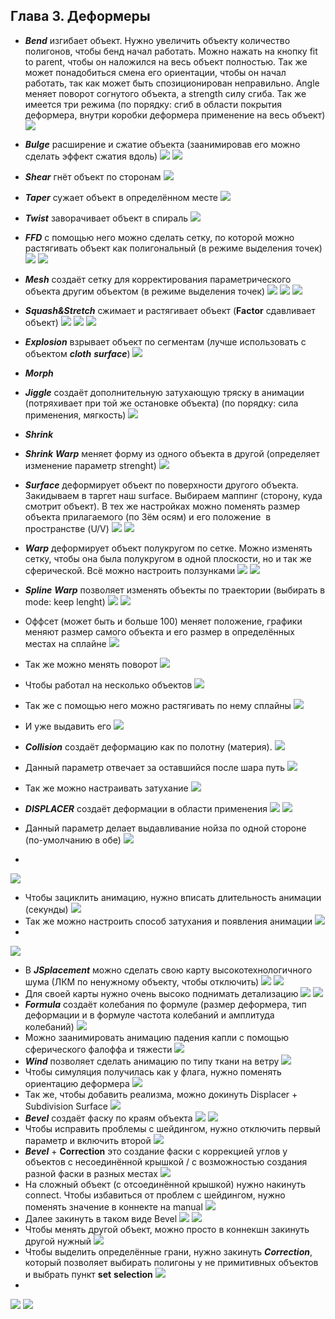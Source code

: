 ## Глава 3. Деформеры

- **_Bend_** изгибает объект. Нужно увеличить объекту количество полигонов, чтобы бенд начал работать. Можно нажать на кнопку fit to parent, чтобы он наложился на весь объект полностью. Так же может понадобиться смена его ориентации, чтобы он начал работать, так как может быть спозиционирован неправильно. Angle меняет поворот согнутого объекта, а strength силу сгиба. Так же имеется три режима (по порядку: сгиб в области покрытия деформера, внутри коробки деформера применение на весь объект)
![](_png/Pasted%20image%2020221026205907.png)
- **_Bulge_** расширение и сжатие объекта (заанимировав его можно сделать эффект сжатия вдоль)
![](_png/Pasted%20image%2020221026205910.png)
![](_png/Pasted%20image%2020221026205917.png)
- **_Shear_** гнёт объект по сторонам
![](_png/Pasted%20image%2020221026205920.png)
- **_Taper_** сужает объект в определённом месте
![](_png/Pasted%20image%2020221026205924.png)
- **_Twist_** заворачивает объект в спираль
![](_png/Pasted%20image%2020221026205927.png)
- **_FFD_** с помощью него можно сделать сетку, по которой можно растягивать объект как полигональный (в режиме выделения точек)
![](_png/Pasted%20image%2020221026205931.png)
![](_png/Pasted%20image%2020221026205935.png)
- **_Mesh_** создаёт сетку для корректирования параметрического объекта другим объектом (в режиме выделения точек)
![](_png/Pasted%20image%2020221026205938.png)
![](_png/Pasted%20image%2020221026205943.png)
![](_png/Pasted%20image%2020221026205947.png)
- **_Squash_****_&_****_Stretch_** сжимает и растягивает объект (**Factor** сдавливает объект)
![](_png/Pasted%20image%2020221026205952.png)
![](_png/Pasted%20image%2020221026205957.png)
![](_png/Pasted%20image%2020221026210001.png)
- **_Explosion_** взрывает объект по сегментам (лучше использовать с объектом **_cloth_** **_surface_**)
![](_png/Pasted%20image%2020221026210025.png)

- **_Morph_**

- **_Jiggle_** создаёт дополнительную затухающую тряску в анимации (потряхивает при той же остановке объекта) (по порядку: сила применения, мягкость)
![](_png/Pasted%20image%2020221026210028.png)

- **_Shrink_**

- **_Shrink_** **_Warp_** меняет форму из одного объекта в другой (определяет изменение параметр strenght)
![](_png/Pasted%20image%2020221026210055.png)
- **_Surface_** деформирует объект по поверхности другого объекта. Закидываем в таргет наш surface. Выбираем маппинг (сторону, куда смотрит объект). В тех же настройках можно поменять размер объекта прилагаемого (по 3ём осям) и его положение  в пространстве (U/V)
![](_png/Pasted%20image%2020221026210100.png)
![](_png/Pasted%20image%2020221026210103.png)
- **_Warp_** деформирует объект полукругом по сетке. Можно изменять сетку, чтобы она была полукругом в одной плоскости, но и так же сферической. Всё можно настроить ползунками
![](_png/Pasted%20image%2020221026210107.png)
![](_png/Pasted%20image%2020221026210112.png)
- **_Spline_** **_Warp_** позволяет изменять объекты по траектории (выбирать в mode: keep lenght)
![](_png/Pasted%20image%2020221026210114.png)
![](_png/Pasted%20image%2020221026210118.png)
- Оффсет (может быть и больше 100) меняет положение, графики меняют размер самого объекта и его размер в определённых местах на сплайне
![](_png/Pasted%20image%2020221026210121.png)
- Так же можно менять поворот
![](_png/Pasted%20image%2020221026210125.png)
- Чтобы работал на несколько объектов
![](_png/Pasted%20image%2020221026210128.png)
- Так же с помощью него можно растягивать по нему сплайны
![](_png/Pasted%20image%2020221026210131.png)
- И уже выдавить его
![](_png/Pasted%20image%2020221026210134.png)
- **_Collision_** создаёт деформацию как по полотну (материя).
![](_png/Pasted%20image%2020221026210138.png)
- Данный параметр отвечает за оставшийся после шара путь
![](_png/Pasted%20image%2020221026210144.png)
- Так же можно настраивать затухание
![](_png/Pasted%20image%2020221026210147.png)
- **_DISPLACER_** создаёт деформации в области применения
![](_png/Pasted%20image%2020221026210150.png)
![](_png/Pasted%20image%2020221026210155.png)
- Данный параметр делает выдавливание нойза по одной стороне (по-умолчанию в обе)
![](_png/Pasted%20image%2020221026210159.png)
-
![](_png/Pasted%20image%2020221026210202.png)
- Чтобы зациклить анимацию, нужно вписать длительность анимации (секунды)
![](_png/Pasted%20image%2020221026210205.png)
- Так же можно настроить способ затухания и появления анимации
![](_png/Pasted%20image%2020221026210208.png)
-
![](_png/Pasted%20image%2020221026210211.png)
- В **_JSplacement_** можно сделать свою карту высокотехнологичного шума (ЛКМ по ненужному объекту, чтобы отключить)
![](_png/Pasted%20image%2020221026210215.png)
![](_png/Pasted%20image%2020221026210219.png)
- Для своей карты нужно очень высоко поднимать детализацию
![](_png/Pasted%20image%2020221026210223.png)
![](_png/Pasted%20image%2020221026210227.png)
- **_Formula_** создаёт колебания по формуле (размер деформера, тип деформации и в формуле частота колебаний и амплитуда колебаний)
![](_png/Pasted%20image%2020221026210231.png)
- Можно заанимировать анимацию падения капли с помощью сферического фалоффа и тяжести
![](_png/Pasted%20image%2020221026210235.png)
- **_Wind_** позволяет сделать анимацию по типу ткани на ветру
![](_png/Pasted%20image%2020221026210238.png)
- Чтобы симуляция получилась как у флага, нужно поменять ориентацию деформера
![](_png/Pasted%20image%2020221026210241.png)
- Так же, чтобы добавить реализма, можно докинуть Displacer + Subdivision Surface
![](_png/Pasted%20image%2020221026210244.png)
- **_Bevel_** создаёт фаску по краям объекта
![](_png/Pasted%20image%2020221026210248.png)
![](_png/Pasted%20image%2020221026210252.png)
- Чтобы исправить проблемы с шейдингом, нужно отключить первый параметр и включить второй
![](_png/Pasted%20image%2020221026210256.png)
- **_Bevel_** + **Correction** это создание фаски с коррекцией углов у объектов с несоединённой крышкой / с возможностью создания разной фаски в разных местах
![](_png/Pasted%20image%2020221026210300.png)
- На сложный объект (с отсоединённой крышкой) нужно накинуть connect. Чтобы избавиться от проблем с шейдингом, нужно поменять значение в коннекте на manual
![](_png/Pasted%20image%2020221026210318.png)
- Далее закинуть в таком виде Bevel
![](_png/Pasted%20image%2020221026210321.png)
![](_png/Pasted%20image%2020221026210325.png)
- Чтобы менять другой объект, можно просто в коннекшн закинуть другой нужный
![](_png/Pasted%20image%2020221026210328.png)
- Чтобы выделить определённые грани, нужно закинуть **_Correction_**, который позволяет выбирать полигоны у не примитивных объектов и выбрать пункт **set** **selection**
![](_png/Pasted%20image%2020221026210331.png)
-
![](_png/Pasted%20image%2020221026210335.png)
![](_png/Pasted%20image%2020221026210340.png)